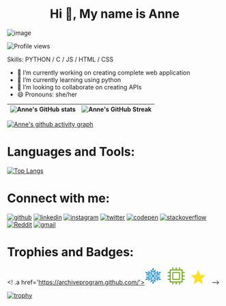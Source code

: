 <h1 align="center">Hi 👋, My name is Anne </h1>


![image](https://user-images.githubusercontent.com/96468875/204165778-15ab5666-78c4-4486-87f0-ed456caf8a05.png)

![Profile views](https://gpvc.arturio.dev/a11y-2824)  

Skills: PYTHON / C / JS / HTML / CSS

- 🔭 I’m currently working on creating complete web application 
- 🌱 I’m currently learning using python 
- 👯 I’m looking to collaborate on creating APIs 
- 😄 Pronouns: she/her 


| ![Anne's GitHub stats](https://github-readme-stats.vercel.app/api?username=a11y-2824&show_icons=true&theme=radical) | ![Anne's GitHub Streak](https://github-readme-streak-stats.herokuapp.com/?user=a11y-2824&theme=github) |
| :---: | :---: |


[![Anne's github activity graph](https://activity-graph.herokuapp.com/graph?username=a11y-2824&theme=github)](https://github.com/a11y-2824/github-readme-activity-graph)


# Languages and Tools:
[![Top Langs](https://github-readme-stats.vercel.app/api/top-langs/?username=a11y-2824)](https://github.com/anuraghazra/github-readme-stats)

<!--[![Top Langs](https://github-readme-stats.vercel.app/api/top-langs/?username=anuraghazra&langs_count=10)](https://github.com/anuraghazra/github-readme-stats) 
[![willianrod's wakatime stats](https://github-readme-stats.vercel.app/api/wakatime?username=a11y2824)](https://github.com/anuraghazra/github-readme-stats)-->

# Connect with me:

[<img src='https://cdn.jsdelivr.net/npm/simple-icons@3.0.1/icons/github.svg' alt='github' height='40'>](https://github.com/anne-wa)  [<img src='https://cdn.jsdelivr.net/npm/simple-icons@3.0.1/icons/linkedin.svg' alt='linkedin' height='40'>]([https://www.linkedin.com/in/anne-wachana/](https://www.linkedin.com/in/anne-wachana-284aa8166/))  [<img src='https://cdn.jsdelivr.net/npm/simple-icons@3.0.1/icons/instagram.svg' alt='instagram' height='40'>](https://www.instagram.com/anne-wachana/)  [<img src='https://cdn.jsdelivr.net/npm/simple-icons@3.0.1/icons/twitter.svg' alt='twitter' height='40'>](https://twitter.com/anne-wachana)  [<img src='https://cdn.jsdelivr.net/npm/simple-icons@3.0.1/icons/codepen.svg' alt='codepen' height='40'>](https://codepen.io/anne-wachana)  [<img src='https://cdn.jsdelivr.net/npm/simple-icons@3.0.1/icons/stackoverflow.svg' alt='stackoverflow' height='40'>](https://stackoverflow.com/users/anne-wachana)  [<img src='https://cdn.jsdelivr.net/npm/simple-icons@3.0.1/icons/reddit.svg' alt='Reddit' height='40'>](https://www.reddit.com/user/anne-wachana)  [<img src='https://cdn.jsdelivr.net/npm/simple-icons@3.0.1/icons/gmail.svg' alt='gmail' height='40'>](anne-wachana)  


# Trophies and Badges:
<! .a href='https://archiveprogram.github.com/'><img src='https://raw.githubusercontent.com/acervenky/animated-github-badges/master/assets/acbadge.gif' width='40' height='40'></a> <a href='https://docs.github.com/en/developers'><img src='https://raw.githubusercontent.com/acervenky/animated-github-badges/master/assets/devbadge.gif' width='40' height='40'></a> <a href='https://stars.github.com/'><img src='https://raw.githubusercontent.com/acervenky/animated-github-badges/master/assets/starbadge.gif' width='35' height='35'></a> -->

[![trophy](https://github-profile-trophy.vercel.app/?username=a11y-2824)](https://github.com/ryo-ma/github-profile-trophy)




<!--![GitHub metrics](https://metrics.lecoq.io/a11y-2824)-->


<!--START_SECTION:activity-->
